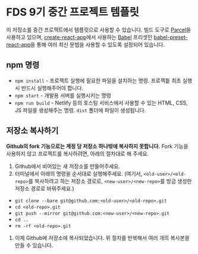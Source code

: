 # FDS 9기 중간 프로젝트 템플릿

이 저장소를 중간 프로젝트에서 템플릿으로 사용할 수 있습니다. 빌드 도구로 [Parcel](https://parceljs.org/)을 사용하고 있으며, [create-react-app](https://github.com/facebook/create-react-app)에서 사용하는 [Babel](http://babeljs.io/) 프리셋인 [babel-preset-react-app](https://github.com/facebook/create-react-app/tree/master/packages/babel-preset-react-app)을 통해 여러 최신 문법을 사용할 수 있도록 설정되어 있습니다.

## npm 명령

- `npm install` - 프로젝트 실행에 필요한 파일을 설치하는 명령. 프로젝틑 최초 실행 시 반드시 실행해주어야 합니다.
- `npm start` - 개발용 서버를 실행시키는 명령
- `npm run build` - Netlify 등의 호스팅 서비스에서 사용할 수 있는 HTML, CSS, JS 파일을 생성해주는 명령. `dist` 폴더에 파일이 생성됩니다.

## 저장소 복사하기

**Github의 fork 기능으로는 계정 당 저장소 하나밖에 복사하지 못합니다.** Fork 기능을 사용하지 않고 프로젝트를 복사하려면, 아래의 절차대로 해 주세요.

1. Github에서 비어있는 새 저장소를 만들어주세요.
1. 터미널에서 아래의 명령을 순서대로 실행해주세요. (여기서, `<old-user>/<old-repo>`를 복사하려고 하는 저장소 경로로, `<new-user>/<new-repo>`를 방금 생성한 저장소 경로로 바꿔주세요.)
  - `git clone --bare git@github.com:<old-user>/<old-repo>.git`
  - `cd <old-repo>.git`
  - `git push --mirror git@github.com:<new-user>/<new-repo>.git`
  - `cd ..`
  - `rm -rf <old-repo>.git`
1. 이제 Github에 저장소에 복사되었습니다. 위 절차를 반복해서 여러 개의 복사본을 만들 수 있습니다.
